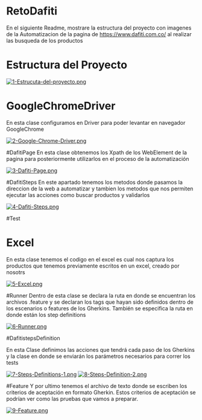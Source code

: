 # RetoDafiti
En el siguiente Readme, mostrare la estructura del proyecto con imagenes
de la Automatizacion de la pagina de https://www.dafiti.com.co/ al realizar las busqueda de los productos

# Estructura del Proyecto
[![1-Estrucuta-del-proyecto.png](https://i.postimg.cc/d1KGd8x1/1-Estrucuta-del-proyecto.png)](https://postimg.cc/06c61JxR)

# GoogleChromeDriver
En esta clase configuramos en Driver para poder levantar en navegador GoogleChrome

[![2-Google-Chrome-Driver.png](https://i.postimg.cc/9Qdm0ZZ1/2-Google-Chrome-Driver.png)](https://postimg.cc/XrvSDZ2y)

#DafitiPage
En esta clase obtenemos los Xpath de los WebElement de la pagina para posteriormente
utilizarlos en el proceso de la automatización 

[![3-Dafiti-Page.png](https://i.postimg.cc/X78304bD/3-Dafiti-Page.png)](https://postimg.cc/bss4xXdQ)

#DafitiSteps
En este apartado tenemos los metodos donde pasamos la direccion de la web a automatizar y tambien
los metodos que nos permiten ejecutar las acciones como buscar productos y validarlos

[![4-Dafiti-Steps.png](https://i.postimg.cc/j5rk5n66/4-Dafiti-Steps.png)](https://postimg.cc/LqNVQXbh)


#Test

# Excel
En esta clase tenemos el codigo en el excel es cual nos captura los productos
que tenemos previamente escritos en un excel, creado por nosotrs

[![5-Excel.png](https://i.postimg.cc/4dBbgYWx/5-Excel.png)](https://postimg.cc/CBnfCxy3)

#Runner
Dentro de esta clase se declara la ruta en donde se encuentran los archivos .feature
y se declaran los tags que hayan sido definidos dentro de los escenarios o features de los Gherkins.
También se especifica la ruta en donde están los step definitions

[![6-Runner.png](https://i.postimg.cc/ZYXjKdTW/6-Runner.png)](https://postimg.cc/7bMSKbJ4)

#DafitistepsDefinition

En esta Clase definimos las acciones que tendrá cada paso de los Gherkins
y la clase en donde se enviarán los parámetros necesarios para correr los tests

[![7-Steps-Definitions-1.png](https://i.postimg.cc/nz4Vjmyn/7-Steps-Definitions-1.png)](https://postimg.cc/2b5Ng1jt)
[![8-Steps-Definition-2.png](https://i.postimg.cc/KjmGnzbB/8-Steps-Definition-2.png)](https://postimg.cc/LY0FSmn8)

#Feature
Y por ultimo tenemos el archivo de texto donde se escriben los criterios de aceptación en formato Gherkin.
Estos criterios de aceptación se podrían ver como las pruebas que vamos a preparar.

[![9-Feature.png](https://i.postimg.cc/rFFysKQL/9-Feature.png)](https://postimg.cc/23MNXjsH)





